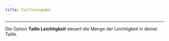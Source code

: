```yaml
---
title: Taillenzugabe
---
```


***

Die Option **Taille Leichtigkeit** steuert die Menge der Leichtigkeit in deiner Taille.
